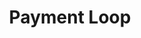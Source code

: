 ---
layout: loop
title: Payment Loop
description: payment loop displays payment modules information.
sidebar: loop
lang: en
subnav: loop_payment
uses_global_argument: true
returns_global_outputs: { countable : true, timestampable : true, versionable : false }
type: payment
arguments :
    - {
        name: "order", description: "A single value in the list below", example: "order=\"id_reverse\"", default: "manual",
        expected_values: [
            {name: "alpha",             description: "alphabetical order on title"},
            {name: "alpha_reverse",     description: "reverse alphabetical order on title"},
            {name: "manual",            description: "same position as defined in back-office"},
            {name: "manual_reverse",    description: "reverse position as defined in back-office"},
            {name: "id",                description: "sort by id"},
            {name: "id_reverse",        description: "sort by id reverse"}
        ]
      }
outputs :
    - {name: "$ID", description: "the payment module id"}
    - {name: "$TITLE", description: "the payment module title"}
    - {name: "$CHAPO", description: "the payment module short description"}
    - {name: "$DESCRIPTION", description: "the payment module description"}
    - {name: "$POSTSCRIPTUM", description: "the payment module postscriptum"}
---